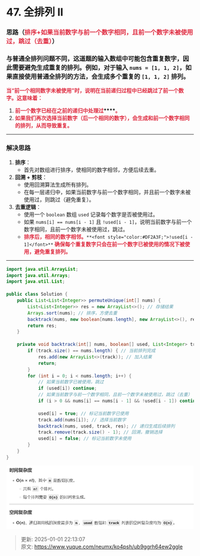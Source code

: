 # 47. 全排列 II

### 思路（<font style="color:#DF2A3F;">排序+如果当前数字与前一个数字相同，且前一个数字未被使用过，跳过（去重）</font>）
### 与普通全排列问题不同，这道题的输入数组中可能包含重复数字，因此需要避免生成重复的排列。例如，对于输入 `nums = [1, 1, 2]`，如果直接使用普通全排列的方法，会生成多个重复的 `[1, 1, 2]` 排列。
**<font style="color:#DF2A3F;">当“前一个相同数字未被使用”时，说明在当前递归过程中已经跳过了前一个数字。这意味着：</font>**

1. **<font style="color:#DF2A3F;">前一个数字已经在之前的递归中处理过</font>****<font style="color:#DF2A3F;">。</font>**
2. **<font style="color:#DF2A3F;">如果我们再次选择当前数字（后一个相同的数字），会生成和前一个数字相同的排列，从而导致重复。</font>**

---

### 解决思路
1. **排序**：
    - 首先对数组进行排序，使相同的数字相邻，方便后续去重。
2. **回溯 + 剪枝**：
    - 使用回溯算法生成所有排列。
    - 在每一层递归中，如果当前数字与前一个数字相同，并且前一个数字未被使用过，则跳过（避免重复）。
3. **去重逻辑**：
    - 使用一个 `boolean` 数组 `used` 记录每个数字是否被使用过。
    - 如果 `nums[i] == nums[i - 1]` 且 `!used[i - 1]`，说明当前数字与前一个数字相同，且前一个数字未被使用过，跳过。
    - **<font style="color:#DF2A3F;">排序后，相同的数字相邻。</font>**`**<font style="color:#DF2A3F;">!used[i - 1]</font>**`**<font style="color:#DF2A3F;"> 确保每个重复数字只会在前一个数字已被使用的情况下被使用，避免重复排列。</font>**

---

```java
import java.util.ArrayList;
import java.util.Arrays;
import java.util.List;

public class Solution {
    public List<List<Integer>> permuteUnique(int[] nums) {
        List<List<Integer>> res = new ArrayList<>(); // 存储结果
        Arrays.sort(nums); // 排序，方便去重
        backtrack(nums, new boolean[nums.length], new ArrayList<>(), res); // 回溯
        return res;
    }

    private void backtrack(int[] nums, boolean[] used, List<Integer> track, List<List<Integer>> res) {
        if (track.size() == nums.length) { // 当前排列完成
            res.add(new ArrayList<>(track)); // 加入结果
            return;
        }
        for (int i = 0; i < nums.length; i++) {
            // 如果当前数字已被使用，跳过
            if (used[i]) continue;
            // 如果当前数字与前一个数字相同，且前一个数字未被使用过，跳过（去重）
            if (i > 0 && nums[i] == nums[i - 1] && !used[i - 1]) continue;

            used[i] = true; // 标记当前数字已使用
            track.add(nums[i]); // 选择当前数字
            backtrack(nums, used, track, res); // 递归生成后续排列
            track.remove(track.size() - 1); // 回溯，撤销选择
            used[i] = false; // 标记当前数字未使用
        }
    }
}
```

![1735740681158-6e374e5c-6e8d-4ba1-b45f-1c2945e31218.png](./img/GBSGITGWBMWVHF9Q/1735740681158-6e374e5c-6e8d-4ba1-b45f-1c2945e31218-718438.png)







> 更新: 2025-01-01 22:13:07  
> 原文: <https://www.yuque.com/neumx/ko4psh/ub9ggrh64ew2ggle>